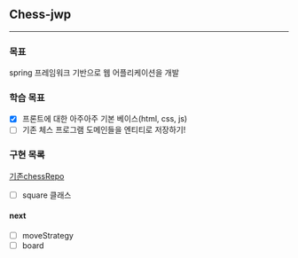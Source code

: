 ## Chess-jwp

---
###  목표
spring 프레임워크 기반으로 웹 어플리케이션을 개발

### 학습 목표
- [x] 프론트에 대한 아주아주 기본 베이스(html, css, js)
- [ ] 기존 체스 프로그램 도메인들을 엔티티로 저장하기!

### 구현 목록
[기존chessRepo](https://github.com/changjun6518/java-chess)

- [ ] square 클래스

#### next
- [ ] moveStrategy 
- [ ] board
